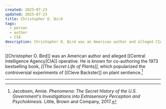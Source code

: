 ```yaml
---
created: 2025-07-23
updated: 2025-07-23
title: Christopher O. Bird
tags:
  - person
  - author
  - CIA
description: Christopher O. Bird was an American author and alleged CIA operative, known for co-authoring "The Secret Life of Plants."
---
```


[[Christopher O. Bird]] was an American author and alleged [[Central Intelligence Agency|CIA]] operative. He is known for co-authoring the 1973 bestselling book, *[[The Secret Life of Plants]]*, which popularized the controversial experiments of [[Cleve Backster]] on plant sentience.[^1]

---

[^1]: Jacobsen, Annie. *Phenomena: The Secret History of the U.S. Government's Investigations into Extrasensory Perception and Psychokinesis*. Little, Brown and Company, 2017.
